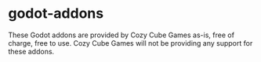 # godot-addons
These Godot addons are provided by Cozy Cube Games as-is, free of charge, free to use.
Cozy Cube Games will not be providing any support for these addons.
